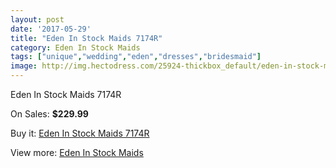 ```yaml
---
layout: post
date: '2017-05-29'
title: "Eden In Stock Maids 7174R"
category: Eden In Stock Maids
tags: ["unique","wedding","eden","dresses","bridesmaid"]
image: http://img.hectodress.com/25924-thickbox_default/eden-in-stock-maids-7174r.jpg
---
```

Eden In Stock Maids 7174R

On Sales: **$229.99**
<a href="https://www.hectodress.com/eden-in-stock-maids/12075-eden-in-stock-maids-7174r.html"><amp-img layout="responsive" width="600" height="600" src="//img.hectodress.com/25924-thickbox_default/eden-in-stock-maids-7174r.jpg" alt="Eden In Stock Maids 7174R 0" /></a>

Buy it: [Eden In Stock Maids 7174R](https://www.hectodress.com/eden-in-stock-maids/12075-eden-in-stock-maids-7174r.html "Eden In Stock Maids 7174R")

View more: [Eden In Stock Maids](https://www.hectodress.com/188-eden-in-stock-maids "Eden In Stock Maids")
